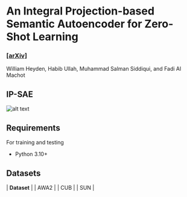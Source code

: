 # An Integral Projection-based Semantic Autoencoder for Zero-Shot Learning
### [[arXiv]](TBD)


William Heyden, Habib Ullah, Muhammad Salman Siddiqui, and Fadi Al Machot

## IP-SAE
![alt text]("https://github.com/william-heyden/IP-SAE/blob/main/figure.?raw=true")


## Requirements
For training and testing
* Python 3.10+  

## Datasets
| **Dataset** |
| AWA2    |
| CUB     |
| SUN     |
